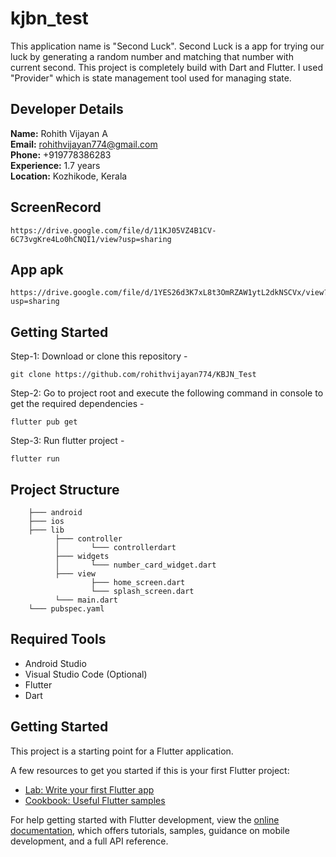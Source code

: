 # kjbn_test

This application name is "Second Luck". Second Luck is a app for trying our luck by generating a random number and matching that number with current second. This project is completely build with Dart and Flutter. I used "Provider" which is state management tool used for managing state.


## Developer Details

**Name:** Rohith Vijayan A  
**Email:** rohithvijayan774@gmail.com  
**Phone:** +919778386283  
**Experience:** 1.7 years  
**Location:** Kozhikode, Kerala  


## ScreenRecord

    https://drive.google.com/file/d/11KJ05VZ4B1CV-6C73vgKre4Lo0hCNQI1/view?usp=sharing

## App apk

    https://drive.google.com/file/d/1YES26d3K7xL8t3OmRZAW1ytL2dkNSCVx/view?usp=sharing


## Getting Started

Step-1: Download or clone this repository -

    git clone https://github.com/rohithvijayan774/KBJN_Test

Step-2: Go to project root and execute the following command in console to get the required dependencies -

    flutter pub get 
    
Step-3: Run flutter project -

    flutter run
    
## Project Structure

        ├─── android
        ├─── ios
        ├─── lib
              ├─── controller
              │       └─── controllerdart
              ├─── widgets
              │       └─── number_card_widget.dart
              ├─── view
                      ├─── home_screen.dart
                      └─── splash_screen.dart
              └─── main.dart
        └─── pubspec.yaml

## Required Tools
- Android Studio
- Visual Studio Code (Optional)
- Flutter
- Dart


## Getting Started

This project is a starting point for a Flutter application.

A few resources to get you started if this is your first Flutter project:

- [Lab: Write your first Flutter app](https://docs.flutter.dev/get-started/codelab)
- [Cookbook: Useful Flutter samples](https://docs.flutter.dev/cookbook)

For help getting started with Flutter development, view the
[online documentation](https://docs.flutter.dev/), which offers tutorials,
samples, guidance on mobile development, and a full API reference.
